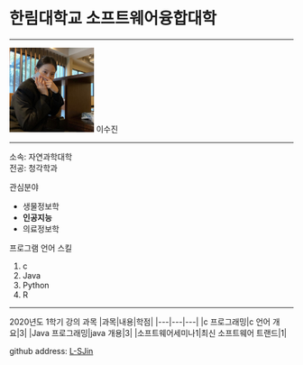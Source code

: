 # 한림대학교 소프트웨어융합대학
---

<img src=lsj.jpg height=150 widht=150>
이수진



---

소속: 자연과학대학   
전공: 청각학과

관심분야 
* 생물정보학
* **인공지능**
* 의료정보학

프로그램 언어 스킬
1. c
2. Java
3. Python
4. R

--------


2020년도 1학기 강의 과목
|과목|내용|학점|
|---|---|---|
|c 프로그래밍|c 언어 개요|3|
|Java 프로그래밍|java 개용|3|
|소프트웨어세미나1|최신 소프트웨어 트랜드|1|

github address: [L-SJin][github]

[github]:http://github.com/L-SJin
